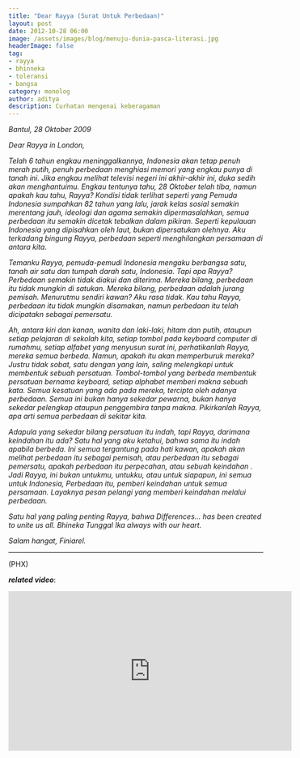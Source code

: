```yaml
---
title: "Dear Rayya (Surat Untuk Perbedaan)"
layout: post
date: 2012-10-28 06:00
image: /assets/images/blog/menuju-dunia-pasca-literasi.jpg
headerImage: false
tag:
- rayya
- bhinneka
- toleransi
- bangsa
category: monolog
author: aditya 
description: Curhatan mengenai keberagaman
---
```


_Bantul, 28 Oktober 2009_

_Dear Rayya in London,_

_Telah 6 tahun engkau meninggalkannya, Indonesia akan tetap penuh merah putih, penuh perbedaan menghiasi memori yang engkau punya di tanah ini. Jika engkau melihat televisi negeri ini akhir-akhir ini, duka sedih akan menghantuimu. Engkau tentunya tahu, 28 Oktober telah tiba, namun apakah kau tahu, Rayya? Kondisi tidak terlihat seperti yang Pemuda Indonesia sumpahkan 82 tahun yang lalu, jarak kelas sosial semakin merentang jauh, ideologi dan agama semakin dipermasalahkan, semua perbedaan itu semakin dicetak tebalkan dalam pikiran. Seperti kepulauan Indonesia yang dipisahkan oleh laut, bukan dipersatukan olehnya. Aku terkadang bingung Rayya, perbedaan seperti menghilangkan persamaan di antara kita._

_Temanku Rayya, pemuda-pemudi Indonesia mengaku berbangsa satu, tanah air satu dan tumpah darah satu, Indonesia. Tapi apa Rayya? Perbedaan semakin tidak diakui dan diterima. Mereka bilang, perbedaan itu tidak mungkin di satukan. Mereka bilang, perbedaan adalah jurang pemisah. Menurutmu sendiri kawan? Aku rasa tidak. Kau tahu Rayya, perbedaan itu tidak mungkin disamakan, namun perbedaan itu telah dicipatakn sebagai pemersatu._

_Ah, antara kiri dan kanan, wanita dan laki-laki, hitam dan putih, ataupun setiap pelajaran di sekolah kita, setiap tombol pada keyboard computer di rumahmu, setiap alfabet yang menyusun surat ini, perhatikanlah Rayya, mereka semua berbeda. Namun, apakah itu akan memperburuk mereka? Justru tidak sobat, satu dengan yang lain, saling melengkapi untuk membentuk sebuah persatuan. Tombol-tombol yang berbeda membentuk persatuan bernama keyboard, setiap alphabet memberi makna sebuah kata. Semua kesatuan yang ada pada mereka, tercipta oleh adanya perbedaan. Semua ini bukan hanya sekedar pewarna, bukan hanya sekedar pelengkap ataupun penggembira tanpa makna. Pikirkanlah Rayya, apa arti semua perbedaan di sekitar kita._

_Adapula yang sekedar bilang persatuan itu indah, tapi Rayya, darimana keindahan itu ada? Satu hal yang aku ketahui, bahwa sama itu indah apabila berbeda. Ini semua tergantung pada hati kawan, apakah akan melihat perbedaan itu sebagai pemisah, atau perbedaan itu sebagai pemersatu, apakah perbedaan itu perpecahan, atau sebuah keindahan . Jadi Rayya, ini bukan untukmu, untukku, atau untuk siapapun, ini semua untuk Indonesia, Perbedaan itu, pemberi keindahan untuk semua persamaan. Layaknya pesan pelangi yang memberi keindahan melalui perbedaan._

_Satu hal yang paling penting Rayya, bahwa Differences… has been created to unite us all. Bhineka Tunggal Ika always with our heart._

_Salam hangat, Finiarel._

***

(PHX)

___related video___:
<iframe width="560" height="315" src="https://www.youtube.com/embed/CZiukQg9kMU" frameborder="0" allow="autoplay; encrypted-media" allowfullscreen></iframe>
